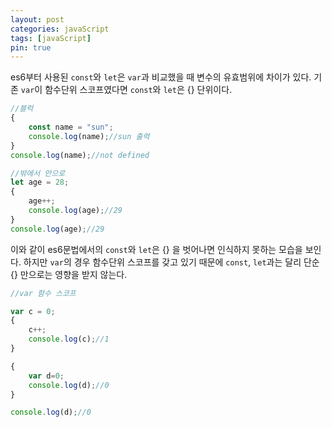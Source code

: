 ```yaml
---
layout: post
categories: javaScript
tags: [javaScript]
pin: true
---
```


es6부터 사용된 `const`와 `let`은 `var`과 비교했을 때 변수의 유효범위에 차이가 있다.
기존 `var`이 함수단위 스코프였다면 `const`와 `let`은 {} 단위이다.

```javascript
//블럭
{
    const name = "sun";
    console.log(name);//sun 출력
}
console.log(name);//not defined

//밖에서 안으로
let age = 28;
{
    age++;
    console.log(age);//29
}
console.log(age);//29

```

이와 같이 es6문법에서의 `const`와 `let`은 {} 을 벗어나면 인식하지 못하는 모습을 보인다.
하지만 `var`의 경우 함수단위 스코프를 갖고 있기 때문에 `const`, `let`과는 달리 단순 {} 만으로는 영향을 받지 않는다.

```javascript
//var 함수 스코프

var c = 0;
{
    c++;
    console.log(c);//1
}

{
    var d=0;
    console.log(d);//0
}

console.log(d);//0
```
